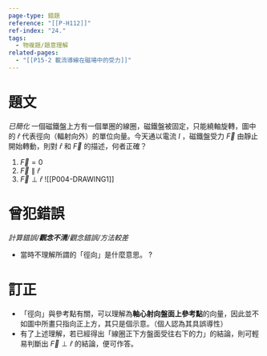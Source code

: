 ```yaml
---
page-type: 錯題
reference: "[[P-H112]]"
ref-index: "24."
tags:
  - 物複題/題意理解
related-pages:
  - "[[P15-2 載流導線在磁場中的受力]]"
---
```

# 題文
*已簡化*
一個磁鐵盤上方有一個單圈的線圈，磁鐵盤被固定，只能繞軸旋轉，圖中的 $\hat r$ 代表徑向（輻射向外）的單位向量。今天通以電流 $I$ ，磁鐵盤受力 $\vec F$ 由靜止開始轉動，則對 $\hat r$ 和 $\vec F$ 的描述，何者正確？
1. $\vec F = 0$
2. $\vec F \parallel \hat r$
3. $\vec F \perp \hat r$
![[P004-DRAWING1]]
# 曾犯錯誤
*計算錯誤/**觀念不清**/觀念錯誤/方法較差*
- 當時不理解所謂的「徑向」是什麼意思。
?
# 訂正
- 「徑向」與參考點有關，可以理解為**軸心射向盤面上參考點**的向量，因此並不如圖中所畫只指向正上方，其只是個示意。（個人認為其具誤導性）
- 有了上述理解，若已經得出「線圈正下方盤面受往右下的力」的結論，則可輕易判斷出 $\vec F \perp \hat r$ 的結論，便可作答。